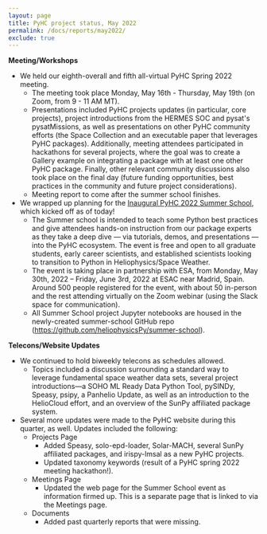 ```yaml
---
layout: page
title: PyHC project status, May 2022
permalink: /docs/reports/may2022/
exclude: true
---
```


**Meeting/Workshops**

* We held our eighth-overall and fifth all-virtual PyHC Spring 2022 meeting. 
    * The meeting took place Monday, May 16th - Thursday, May 19th (on Zoom, from 9 - 11 AM MT). 
    * Presentations included PyHC projects updates (in particular, core projects), project introductions from the HERMES SOC and pysat's pysatMissions, as well as presentations on other PyHC community efforts (the Space Collection and an executable paper that leverages PyHC packages). Additionally, meeting attendees participated in hackathons for several projects, where the goal was to create a Gallery example on integrating a package with at least one other PyHC package. Finally, other relevant community discussions also took place on the final day (future funding opportunities, best practices in the community and future project considerations). 
    * Meeting report to come after the summer school finishes.
* We wrapped up planning for the [Inaugural PyHC 2022 Summer School](https://heliopython.org/summer-school), which kicked off as of today!
    * The Summer school is intended to teach some Python best practices and give attendees hands-on instruction from our package experts as they take a deep dive — via tutorials, demos, and presentations — into the PyHC ecosystem. The event is free and open to all graduate students, early career scientists, and established scientists looking to transition to Python in Heliophysics/Space Weather.
    * The event is taking place in partnership with ESA, from Monday, May 30th, 2022 – Friday, June 3rd, 2022 at ESAC near Madrid, Spain. Around 500 people registered for the event, with about 50 in-person and the rest attending virtually on the Zoom webinar (using the Slack space for communication).
    * All Summer School project Jupyter notebooks are housed in the newly-created summer-school GitHub repo (https://github.com/heliophysicsPy/summer-school).   

**Telecons/Website Updates**
* We continued to hold biweekly telecons as schedules allowed. 
    * Topics included a discussion surrounding a standard way to leverage fundamental space weather data sets, several project introductions—a SOHO ML Ready Data Python Tool, pySINDy, Speasy, psipy, a Panhelio Update, as well as an introduction to the HelioCloud effort, and an overview of the SunPy affiliated package system.
* Several more updates were made to the PyHC website during this quarter, as well. Updates included the following:
    * Projects Page
        * Added Speasy, solo-epd-loader, Solar-MACH, several SunPy affiliated packages, and irispy-lmsal as a new PyHC projects.
        * Updated taxonomy keywords (result of a PyHC spring 2022 meeting hackathon!).
    * Meetings Page
        * Updated the web page for the Summer School event as information firmed up. This is a separate page that is linked to via the Meetings page.
    * Documents
        * Added past quarterly reports that were missing.

